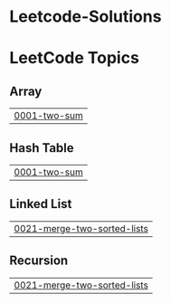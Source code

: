 # Leetcode-Solutions
<!---LeetCode Topics Start-->
# LeetCode Topics
## Array
|  |
| ------- |
| [0001-two-sum](https://github.com/raviteja-mani/Leetcode-Solutions/tree/master/0001-two-sum) |
## Hash Table
|  |
| ------- |
| [0001-two-sum](https://github.com/raviteja-mani/Leetcode-Solutions/tree/master/0001-two-sum) |
## Linked List
|  |
| ------- |
| [0021-merge-two-sorted-lists](https://github.com/raviteja-mani/Leetcode-Solutions/tree/master/0021-merge-two-sorted-lists) |
## Recursion
|  |
| ------- |
| [0021-merge-two-sorted-lists](https://github.com/raviteja-mani/Leetcode-Solutions/tree/master/0021-merge-two-sorted-lists) |
<!---LeetCode Topics End-->